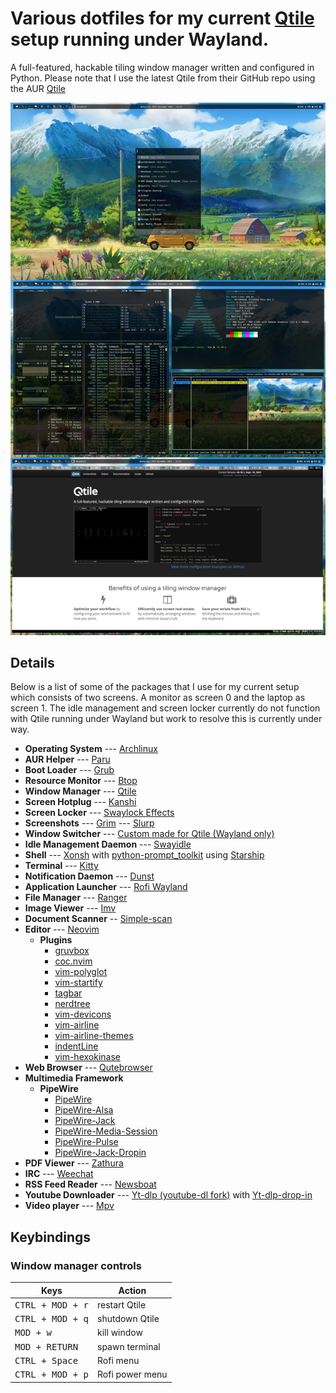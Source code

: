# Various dotfiles for my current [Qtile](http://www.qtile.org/) setup running under Wayland.
A full-featured, hackable tiling window manager written and configured in Python.
Please note that I use the latest Qtile from their GitHub repo using the AUR [Qtile](https://aur.archlinux.org/packages/qtile-git)

![ScreenShot](screenshot.jpg)

## Details

Below is a list of some of the packages that I use for my current setup which consists of two screens. A monitor as screen 0 and the laptop as screen 1.
The idle management and screen locker currently do not function with Qtile running under Wayland but work to resolve this is currently under way.

- **Operating System** --- [Archlinux](https://www.archlinux.org/)
- **AUR Helper** --- [Paru](https://aur.archlinux.org/packages/paru-git/)
- **Boot Loader** --- [Grub](https://wiki.archlinux.org/index.php/GRUB)
- **Resource Monitor** --- [Btop](https://aur.archlinux.org/packages/btop-git)
- **Window Manager** --- [Qtile](https://aur.archlinux.org/packages/qtile-git)
- **Screen Hotplug** --- [Kanshi](https://aur.archlinux.org/packages/kanshi-git)
- **Screen Locker** --- [Swaylock Effects](https://aur.archlinux.org/packages/swaylock-effects-git)
- **Screenshots** --- [Grim](https://aur.archlinux.org/packages/grim-git)
                  --- [Slurp](https://aur.archlinux.org/packages/slurp-git)
- **Window Switcher** --- [Custom made for Qtile (Wayland only)](https://github.com/justinesmithies/qtile-wayland-dotfiles/blob/master/.local/bin/qtile-window-switcher.py)
- **Idle Management Daemon** --- [Swayidle](https://aur.archlinux.org/packages/swayidle.git)
- **Shell** --- [Xonsh](https://archlinux.org/packages/community/any/xonsh/) with [python-prompt_toolkit](https://archlinux.org/packages/community/any/python-prompt_toolkit/) using [Starship](https://aur.archlinux.org/packages/starship-git/) 
- **Terminal** --- [Kitty](https://wiki.archlinux.org/index.php/Kitty)
- **Notification Daemon** --- [Dunst](https://archlinux.org/packages/community/x86_64/dunst/)
- **Application Launcher** --- [Rofi Wayland](https://aur.archlinux.org/packages/rofi-lbonn-wayland-git)
- **File Manager** --- [Ranger](https://aur.archlinux.org/packages/ranger-git)
- **Image Viewer** --- [Imv](https://archlinux.org/packages/community/x86_64/imv)
- **Document Scanner** -- [Simple-scan](https://archlinux.org/packages/community/x86_64/simple-scan)
- **Editor** --- [Neovim](https://aur.archlinux.org/packages/neovim-git)
  - **Plugins**
	- [gruvbox](https://github.com/morhetz/gruvbox)
	- [coc.nvim](https://github.com/neoclide/coc.nvim)
	- [vim-polyglot](https://github.com/sheerun/vim-polyglot)
	- [vim-startify](https://github.com/mhinz/vim-startify)
	- [tagbar](https://github.com/preservim/tagbar)
	- [nerdtree](https://github.com/preservim/nerdtree)
	- [vim-devicons](https://github.com/ryanoasis/vim-devicons)
	- [vim-airline](https://github.com/vim-airline/vim-airline)
	- [vim-airline-themes](https://github.com/vim-airline/vim-airline-themes)
	- [indentLine](https://github.com/Yggdroot/indentLine)
	- [vim-hexokinase](https://github.com/rrethy/vim-hexokinase)
- **Web Browser** --- [Qutebrowser](https://www.qutebrowser.org)
- **Multimedia Framework**
	- **PipeWire**
		- [PipeWire](https://archlinux.org/packages/extra/x86_64/pipewire)
		- [PipeWire-Alsa](https://archlinux.org/packages/extra/x86_64/pipewire-alsa)
		- [PipeWire-Jack](https://archlinux.org/packages/extra/x86_64/pipewire-jack)
		- [PipeWire-Media-Session](https://archlinux.org/packages/extra/x86_64/pipewire-media-session)
		- [PipeWire-Pulse](https://archlinux.org/packages/extra/x86_64/pipewire-pulse)
		- [PipeWire-Jack-Dropin](https://aur.archlinux.org/packages/pipewire-jack-dropin)
- **PDF Viewer** --- [Zathura](https://wiki.archlinux.org/index.php/Zathura)
- **IRC** --- [Weechat](https://weechat.org/)
- **RSS Feed Reader** --- [Newsboat](https://aur.archlinux.org/packages/newsboat-git)
- **Youtube Downloader** --- [Yt-dlp (youtube-dl fork)](https://aur.archlinux.org/packages/yt-dlp-git) with [Yt-dlp-drop-in](https://aur.archlinux.org/packages/yt-dlp-drop-in)
- **Video player** --- [Mpv](https://aur.archlinux.org/packages/mpv-git)

## Keybindings
### Window manager controls
| Keys                                 | Action                    |
| ------------------------------------ | ------------------------- |
| <kbd>CTRL + MOD + r</kbd>            | restart Qtile             |
| <kbd>CTRL + MOD + q</kbd>            | shutdown Qtile            |
| <kbd>MOD + w</kbd>                   | kill window               |
| <kbd>MOD + RETURN</kbd>              | spawn terminal            |
| <kbd>CTRL + Space</kbd>              | Rofi menu                 |
| <kbd>CTRL + MOD + p</kbd>            | Rofi power menu           |
